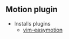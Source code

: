 ## Motion plugin

* Installs plugins
    - [vim-easymotion](https://github.com/easymotion/vim-easymotion)
